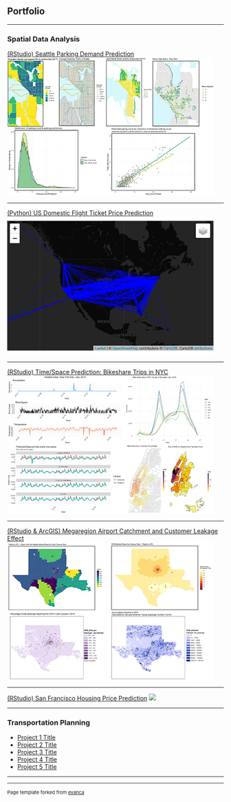 ## Portfolio

---

### Spatial Data Analysis 

[(RStudio) Seattle Parking Demand Prediction](/project_markdown/Seattle_parking.html)
<img src="images/Seattle.jpg"/>

---
[(Python) US Domestic Flight Ticket Price Prediction](https://cpln-flight-control.github.io/Airline-Ticket-Price-Prediction/Visualizations)
<img src="images/airfare.jpg"/>

---
[(RStudio) Time/Space Prediction: Bikeshare Trips in NYC](/project_markdown/NYC_bikeshare.html)
<img src="images/bikeshare.jpg"/>

---
[(RStudio & ArcGIS) Megaregion Airport Catchment and Customer Leakage Effect ](/project_markdown/Megaregion_Texas.html)
<img src="images/customerleakage.jpg"/>

---
[(RStudio) San Francisco Housing Price Prediction](/project_markdown/SF_housingprice.html)
<img src="https://github.com/evanca/evanca.github.io/blob/master/images/eis_thumbnail.jpg?raw=true"/>

---


### Transportation Planning

- [Project 1 Title](http://example.com/)
- [Project 2 Title](http://example.com/)
- [Project 3 Title](http://example.com/)
- [Project 4 Title](http://example.com/)
- [Project 5 Title](http://example.com/)

---




---
<p style="font-size:11px">Page template forked from <a href="https://github.com/evanca/quick-portfolio">evanca</a></p>
<!-- Remove above link if you don't want to attibute -->
